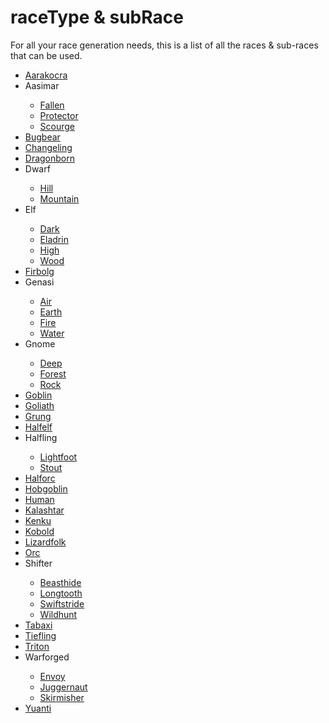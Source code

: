 <title>Race Types</title>
<link rel="stylesheet" type="text/css" href="style.css">
<script>activeNavBar("raceTypes")</script>

# <b><span class="yellow">raceType</span> & <span class="yellow">subRace</span></b>
<p>For all your race generation needs, this is a list of all the races & sub-races that can be used.</p>
<ul>
<li><a href="./raceTypes/aarakocra.html">Aarakocra</a></li>
<li><a onclick="textHide('aasimar')">Aasimar</a></li>
<div class="showHide" id="aasimar">
<ul><li><a href="./raceTypes/aasimar-fallen.html">Fallen</a></li>
<li><a href="./raceTypes/aasimar-protector.html">Protector</a></li>
<li><a href="./raceTypes/aasimar-scourge.html">Scourge</a></li></ul></div>
<li><a href="./raceTypes/bugbear.html">Bugbear</a></li>
<li><a href="./raceTypes/changeling.html">Changeling</a></li>
<li><a href="./raceTypes/dragonborn.html">Dragonborn</a></li>
<li><a onclick="textHide('dwarf')">Dwarf</a></li>
<div class="showHide" id="dwarf">
<ul><li><a href="./raceTypes/dwarf-hill.html">Hill</a></li>
<li><a href="./raceTypes/dwarf-mountain.html">Mountain</a></li></ul></div>
<li><a onclick="textHide('elf')">Elf</a></li>
<div class="showHide" id="elf">
<ul><li><a href="./raceTypes/elf-dark.html">Dark</a></li>
<li><a href="./raceTypes/elf-eladrin.html">Eladrin</a></li>
<li><a href="./raceTypes/elf-high.html">High</a></li>
<li><a href="./raceTypes/elf-wood.html">Wood</a></li></ul></div>
<li><a href="./raceTypes/firbolg.html">Firbolg</a></li>
<li><a onclick="textHide('genasi')">Genasi</a></li>
<div class="showHide" id="genasi">
<ul><li><a href="./raceTypes/genasi-air.html">Air</a></li>
<li><a href="./raceTypes/genasi-earth.html">Earth</a></li>
<li><a href="./raceTypes/genasi-fire.html">Fire</a></li>
<li><a href="./raceTypes/genasi-water.html">Water</a></li></ul></div>
<li><a onclick="textHide('gnome')">Gnome</a></li>
<div class="showHide" id="gnome">
<ul><li><a href="./raceTypes/gnome-deep.html">Deep</a></li>
<li><a href="./raceTypes/gnome-forest.html">Forest</a></li>
<li><a href="./raceTypes/gnome-rock.html">Rock</a></li></ul></div>
<li><a href="./raceTypes/goblin.html">Goblin</a></li>
<li><a href="./raceTypes/goliath.html">Goliath</a></li>
<li><a href="./raceTypes/grung.html">Grung</a></li>
<li><a href="./raceTypes/halfelf.html">Halfelf</a></li>
<li><a onclick="textHide('halfling')">Halfling</a></li>
<div class="showHide" id="halfling">
<ul><li><a href="./raceTypes/halfling-lightfoot.html">Lightfoot</a></li>
<li><a href="./raceTypes/halfling-stout.html">Stout</a></li></ul></div>
<li><a href="./raceTypes/halforc.html">Halforc</a></li>
<li><a href="./raceTypes/hobgoblin.html">Hobgoblin</a></li>
<li><a href="./raceTypes/human.html">Human</a></li>
<li><a href="./raceTypes/kalashtar.html">Kalashtar</a></li>
<li><a href="./raceTypes/kenku.html">Kenku</a></li>
<li><a href="./raceTypes/kobold.html">Kobold</a></li>
<li><a href="./raceTypes/lizardfolk.html">Lizardfolk</a></li>
<li><a href="./raceTypes/orc.html">Orc</a></li>
<li><a onclick="textHide('shifter')">Shifter</a></li>
<div class="showHide" id="shifter">
<ul><li><a href="./raceTypes/shifter-beasthide.html">Beasthide</a></li>
<li><a href="./raceTypes/shifter-longtooth.html">Longtooth</a></li>
<li><a href="./raceTypes/shifter-swiftstride.html">Swiftstride</a></li>
<li><a href="./raceTypes/shifter-wildhunt.html">Wildhunt</a></li></ul></div>
<li><a href="./raceTypes/tabaxi.html">Tabaxi</a></li>
<li><a href="./raceTypes/tiefling.html">Tiefling</a></li>
<li><a href="./raceTypes/triton.html">Triton</a></li>
<li><a onclick="textHide('warforged')">Warforged</a></li>
<div class="showHide" id="warforged">
<ul><li><a href="./raceTypes/warforged-envoy.html">Envoy</a></li>
<li><a href="./raceTypes/warforged-juggernaut.html">Juggernaut</a></li>
<li><a href="./raceTypes/warforged-skirmisher.html">Skirmisher</a></li></ul></div>
<li><a href="./raceTypes/yuanti.html">Yuanti</a></li>
</ul>
